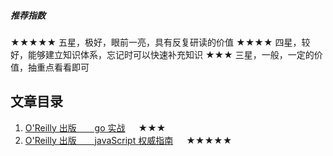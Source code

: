 ##### 推荐指数  
★★★★★ 五星，极好，眼前一亮，具有反复研读的价值
★★★★   四星，较好，能够建立知识体系，忘记时可以快速补充知识
★★★     三星，一般，一定的价值，抽重点看看即可


## 文章目录
1. [ O'Reilly 出版 &ensp;&ensp;&ensp; go 实战](https://github.com/hhdssmys/AfterReading/blob/master/writing/go/go-in-action.md)&ensp;&ensp;&ensp;★★★  
2. [ O'Reilly 出版 &ensp;&ensp;&ensp; javaScript 权威指南](https://github.com/hhdssmys/AfterReading/blob/master/writing/javascript/javaScript%E6%9D%83%E5%A8%81%E6%8C%87%E5%8D%97.md)&ensp;&ensp;&ensp;★★★★★
